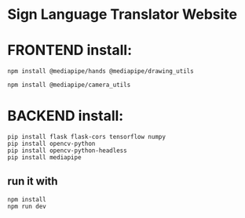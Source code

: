# Sign Language  Translator Website


# FRONTEND install: 
```
npm install @mediapipe/hands @mediapipe/drawing_utils
```
``` 
npm install @mediapipe/camera_utils
```

# BACKEND install:
``` 
pip install flask flask-cors tensorflow numpy
pip install opencv-python
pip install opencv-python-headless
pip install mediapipe

```

## run it with 
``` 
npm install
npm run dev
```